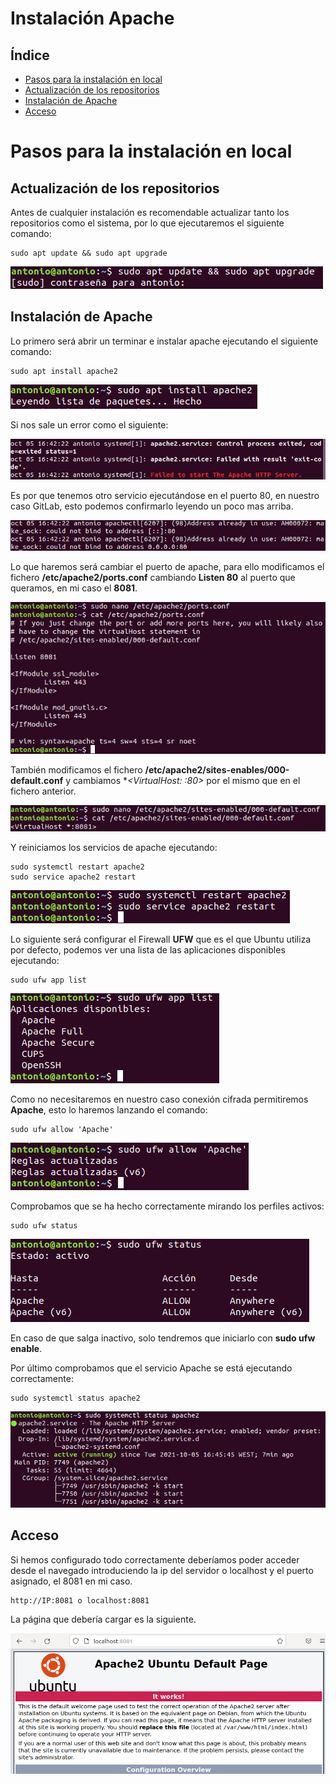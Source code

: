 # Instalación Apache

## Índice
- <a href="#1">Pasos para la instalación en local</a>
- <a href="#2">Actualización de los repositorios</a>
- <a href="#3">Instalación de Apache</a>
- <a href="#4">Acceso</a>



# <a name="1">Pasos para la instalación en local</a>

## <a name="2">Actualización de los repositorios</a>

Antes de cualquier instalación es recomendable actualizar tanto los repositorios como el sistema, por lo que ejecutaremos el siguiente comando:
```
sudo apt update && sudo apt upgrade
```

![update](img/1.jpg)

## <a name="3">Instalación de Apache</a>

Lo primero será abrir un terminar e instalar apache ejecutando el siguiente comando:

```
sudo apt install apache2
```

![apt_install](img/2.png)

Si nos sale un error como el siguiente:

![error](img/3.png)

Es por que tenemos otro servicio ejecutándose en el puerto 80, en nuestro caso GitLab, esto podemos confirmarlo leyendo un poco mas arriba.

![error](img/4.png)

Lo que haremos será cambiar el puerto de apache, para ello modificamos el fichero **/etc/apache2/ports.conf** cambiando **Listen 80** al puerto que queramos, en mi caso el **8081**.

![ports.conf](img/5.png)

También modificamos el fichero **/etc/apache2/sites-enables/000-default.conf** y cambiamos **<VirtualHost: *:80>** por el mismo que en el fichero anterior.

![000-default.conf](img/6.png)

Y reiniciamos los servicios de apache ejecutando:

```
sudo systemctl restart apache2
sudo service apache2 restart
```

![restart](img/7.png)

Lo siguiente será configurar el Firewall **UFW** que es el que Ubuntu utiliza por defecto, podemos ver una lista de las aplicaciones disponibles ejecutando:

```
sudo ufw app list
```

![app_list](img/8.png)

Como no necesitaremos en nuestro caso conexión cifrada permitiremos **Apache**, esto lo haremos lanzando el comando:

```
sudo ufw allow 'Apache'
```

![allow](img/9.png)

Comprobamos que se ha hecho correctamente mirando los perfiles activos:

```
sudo ufw status
```

![status](img/10.png)

En caso de que salga inactivo, solo tendremos que iniciarlo con **sudo ufw enable**.

Por último comprobamos que el servicio Apache se está ejecutando correctamente:

```
sudo systemctl status apache2
```

![status](img/11.png)


## <a name="4">Acceso</a>

Si hemos configurado todo correctamente deberíamos poder acceder desde el navegado introduciendo la ip del servidor o localhost y el puerto asignado, el 8081 en mi caso.

```
http://IP:8081 o localhost:8081
```

La página que debería cargar es la siguiente.

![web](img/12.png)
